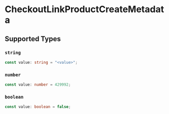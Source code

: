 # CheckoutLinkProductCreateMetadata


## Supported Types

### `string`

```typescript
const value: string = "<value>";
```

### `number`

```typescript
const value: number = 429992;
```

### `boolean`

```typescript
const value: boolean = false;
```

